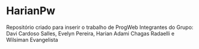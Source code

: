 # HarianPw
Repositório criado para inserir o trabalho de ProgWeb
Integrantes do Grupo: Davi Cardoso Salles, Evelyn Pereira, Harian Adami Chagas Radaelli e Wilsiman Evangelista
